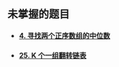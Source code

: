 ## 未掌握的题目

* #### [4. 寻找两个正序数组的中位数](https://leetcode-cn.com/problems/median-of-two-sorted-arrays/)
* #### [25. K 个一组翻转链表](https://leetcode-cn.com/problems/reverse-nodes-in-k-group/)
